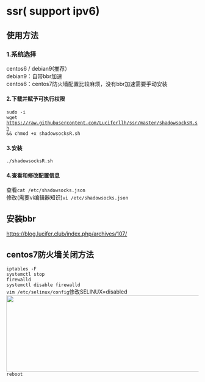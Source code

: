 # ssr( support ipv6)
## 使用方法<br>
### 1.系统选择<br>
  centos6 / debian9(推荐）<br>
  debian9：自带bbr加速<br>
  centos6：centos7防火墙配置比较麻烦，没有bbr加速需要手动安装<br>
#### 2.下载并赋予可执行权限<br>
  <code>sudo -i</code><br>
  <code>wget https://raw.githubusercontent.com/Luciferllh/ssr/master/shadowsocksR.sh && chmod +x shadowsocksR.sh</code> <br>
#### 3.安装<br>
  <code>./shadowsocksR.sh</code><br>
#### 4.查看和修改配置信息<br>
  查看<code>cat /etc/shadowsocks.json</code><br>
  修改(需要vi编辑器知识)<code>vi /etc/shadowsocks.json</code><br> 
 
## 安装bbr 
https://blog.lucifer.club/index.php/archives/107/

## centos7防火墙关闭方法
<code>iptables -F</code><br>
<code>systemctl stop firewalld</code><br>
<code>systemctl disable firewalld</code><br>
<code>vim /etc/selinux/config</code>修改SELINUX=disabled<br>
<img src='https://img2018.cnblogs.com/blog/1510548/201903/1510548-20190329032810766-849768581.png' height='200px' width='600px'></img><br>
<code>reboot</code><br>
